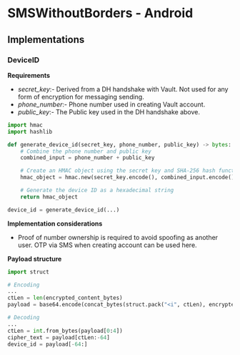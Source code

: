 # SMSWithoutBorders - Android

## Implementations

### DeviceID

**Requirements**

- _secret_key_:- Derived from a DH handshake with Vault. Not used for any form of encryption for messaging sending.
- _phone_number_:- Phone number used in creating Vault account.
- _public_key_:- The Public key used in the DH handshake above.

```python
import hmac
import hashlib

def generate_device_id(secret_key, phone_number, public_key) -> bytes:
    # Combine the phone number and public key
    combined_input = phone_number + public_key

    # Create an HMAC object using the secret key and SHA-256 hash function
    hmac_object = hmac.new(secret_key.encode(), combined_input.encode(), hashlib.sha256)

    # Generate the device ID as a hexadecimal string
    return hmac_object

device_id = generate_device_id(...)
```

**Implementation considerations**

- Proof of number ownership is required to avoid spoofing as another user. OTP via SMS when creating account can be used here.

**Payload structure**
```python
import struct

# Encoding
...
ctLen = len(encrypted_content_bytes)
payload = base64.encode(concat_bytes(struct.pack("<i", ctLen), encrypted_content_bytes, device_id))

# Decoding
...
ctLen = int.from_bytes(payload[0:4])
cipher_text = payload[ctLen:-64]
device_id = payload[-64:]
```
